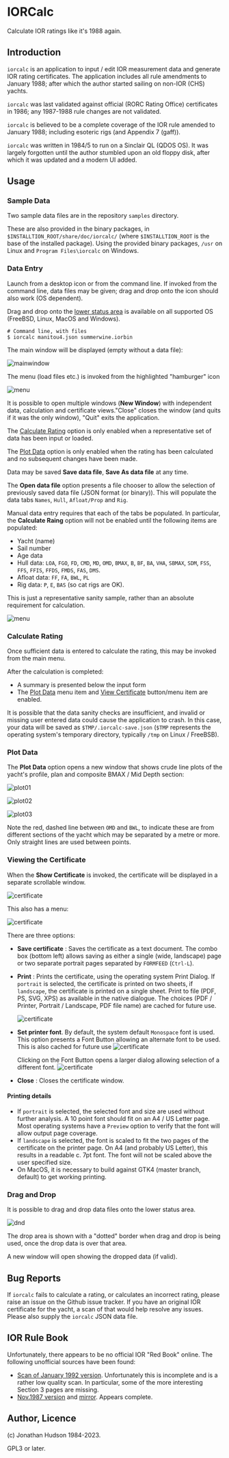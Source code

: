 # IORCalc

Calculate IOR ratings like it's 1988 again.

## Introduction

`iorcalc` is an application to input / edit IOR measurement data and generate IOR rating certificates. The application includes all rule amendments to January 1988; after which the author started sailing on non-IOR (CHS) yachts.

`iorcalc` was last validated against official (RORC Rating Office) certificates in 1986; any 1987-1988 rule changes are not validated.

`iorcalc` is believed to be a complete coverage of the IOR rule amended to January 1988; including esoteric rigs (and Appendix 7 (gaff)).

`iorcalc` was written in 1984/5 to run on a Sinclair QL (QDOS OS). It was largely forgotten until the author stumbled upon an old floppy disk, after which it was updated and a modern UI added.

## Usage

### Sample Data

Two sample data files are in the repository `samples` directory.

These are also provided in the binary packages, in `$INSTALLTION_ROOT/share/doc/iorcalc/` (where `$INSTALLTION_ROOT` is the base of the installed package). Using the provided binary packages, `/usr` on Linux and `Program Files\iorcalc` on Windows.

### Data Entry

Launch from a desktop icon or from the command line. If invoked from the command line, data files may be given; drag and drop onto the icon should also work (OS dependent).

Drag and drop onto the [lower status area](#drag-and-drop) is available on all supported OS (FreeBSD, Linux, MacOS and Windows).

```
# Command line, with files
$ iorcalc manitou4.json summerwine.iorbin
```

The main window will be displayed (empty without a data file):

![mainwindow](assets/iorcalc1.png)

The menu (load files etc.) is invoked from the highlighted "hamburger" icon

![menu](assets/iorcalc2.png)

It is possible to open multiple windows (**New Window**) with independent data, calculation and certificate views."Close" closes the window (and quits if it was the only window), "Quit" exits the application.

The [Calculate Rating](#calculate-rating)  option is only enabled when a representative set of data has been input or loaded.

The [Plot Data](#plot-data) option is only enabled when the rating has been calculated and no subsequent changes have been made.

Data may be saved **Save data file**, **Save As data file** at any time.

The **Open data file** option presents a file chooser to allow the selection of previously saved data file (JSON format (or binary)). This will populate the data tabs `Names`, `Hull`, `Afloat/Prop` and `Rig`.

Manual data entry requires that each of the tabs be populated. In particular, the **Calculate Raing** option will not be enabled until the following items are populated:

* Yacht (name)
* Sail number
* Age data
* Hull data: `LOA`, `FGO`, `FD`,  `CMD`,   `MD`, `OMD`, `BMAX`, `B`, `BF`, `BA`, `VHA`, `SBMAX`, `SDM`, `FSS`, `FFS`,  `FFIS`, `FFDS`, `FMDS`, `FAS`, `DMS`.
* Afloat data: `FF`, `FA`, `BWL`, `PL`
* Rig data: `P`, `E`, `BAS` (so cat rigs are OK).

This is just a representative sanity sample, rather than an absolute requirement for calculation.

![menu](assets/iorcalc3.png)

### Calculate Rating

Once sufficient data is entered to calculate the rating, this may be invoked from the main menu.

After the calculation is completed:

* A summary is presented below the input form
* The [Plot Data](#plot-data) menu item and [View Certificate](#viewing-the-certificate) button/menu item are enabled.

It is possible that the data sanity checks are insufficient, and invalid or missing user entered data could cause the application to crash. In this case, your data will be saved as `$TMP/.iorcalc-save.json` (`$TMP` represents the operating system's temporary directory, typically `/tmp` on Linux / FreeBSB).

### Plot Data

The **Plot Data** option opens a new window that shows crude line plots of the yacht's profile, plan and composite BMAX / Mid Depth section:

![plot01](assets/iorcalcp01.png)

![plot02](assets/iorcalcp02.png)

![plot03](assets/iorcalcp03.png)

Note the red, dashed line between `OMD` and `BWL`, to indicate these are from different sections of the yacht which may be separated by a metre or more. Only straight lines are used between points.

### Viewing the Certificate

When the **Show Certificate** is invoked, the certificate will be displayed in a separate scrollable  window.

![certificate](assets/iorcalc4.png)

This also has a menu:

![certificate](assets/iorcalc5.png)

There are three options:

* **Save certificate** : Saves the certificate as a text document. The combo box (bottom left) allows saving as either a single (wide, landscape) page or two separate portrait pages separated by `FORMFEED` (`Ctrl-L`).
* **Print** : Prints the certificate, using the operating system Print Dialog. If `portrait` is selected, the certificate is printed on two sheets, if `landscape`, the certificate is printed on a single sheet. Print to file (PDF, PS, SVG, XPS) as available in the native dialogue. The choices (PDF / Printer, Portrait / Landscape, PDF file name) are cached for future use.

     ![certificate](assets/iorcalc6.png)

* **Set printer font**. By default, the system default `Monospace` font is used. This option presents a Font Button allowing an alternate font to be used. This is also cached for future use
     ![certificate](assets/iorcalc7.png)

    Clicking on the Font Button opens a larger dialog allowing selection of a different font.
     ![certificate](assets/iorcalc8.png)

* **Close** : Closes the certificate window.

#### Printing details

* If `portrait` is selected, the selected font and size are used without further analysis. A 10 point font should fit on an A4 / US Letter page. Most operating systems have a `Preview` option to verify that the font will allow output page coverage.
* If `landscape` is selected, the font is scaled to fit the two pages of the certificate  on the printer page. On A4 (and probably US Letter), this results in a readable c. 7pt font. The font will not be scaled above the user specified size.
* On MacOS, it is necessary to build against GTK4 (master branch, default) to get working printing.

### Drag and Drop

It is possible to drag and drop data files onto the lower status area.

![dnd](assets/iorcalc-dnd.png)

The drop area is shown with a "dotted" border when drag and drop is being used, once the drop data is over that area.

A new window will open showing the dropped data (if valid).

## Bug Reports

If `iorcalc` fails to calculate a rating, or calculates an incorrect rating, please raise an issue on the Github issue tracker. If you have an original IOR certificate for the yacht, a scan of that would help resolve any issues. Please also supply the `iorcalc` JSON data file.

## IOR Rule Book

Unfortunately, there appears to be no official IOR "Red Book" online.
The following unofficial sources have been found:

* [Scan of January 1992 version](http://www.acmenovelties.net/sailing/ior_rule/). Unfortunately this is incomplete and is a rather low quality scan. In particular, some of the more interesting Section 3 pages are missing.
* [Nov.1987 version](https://libgen.is/book/index.php?md5=BE960775D0DA5846E15D84D8282EDA7F) and [mirror](https://3lib.net/md5/BE960775D0DA5846E15D84D8282EDA7F). Appears complete.

## Author, Licence

(c) Jonathan Hudson 1984-2023.

GPL3 or later.
